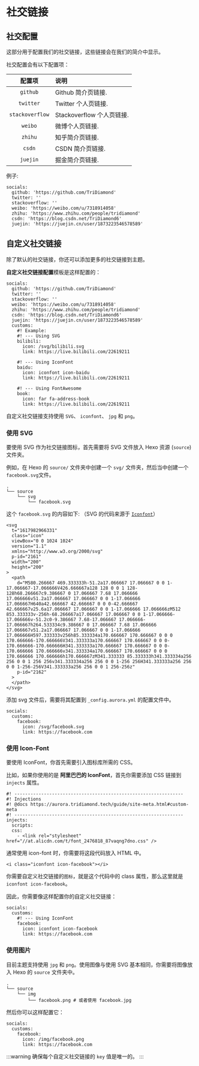 # 社交链接

## 社交配置

这部分用于配置我们的社交链接，这些链接会在我们的简介中显示。

社交配置会有以下配置项：

|     配置项      | 说明                      |
| :-------------: | :------------------------ |
|    `github`     | Github 简介页链接.        |
|    `twitter`    | Twitter 个人页链接.       |
| `stackoverflow` | Stackoverflow 个人页链接. |
|     `weibo`     | 微博个人页链接.           |
|     `zhihu`     | 知乎简介页链接.           |
|     `csdn`      | CSDN 简介页链接.          |
|    `juejin`     | 掘金简介页链接.           |

例子:

```yaml:no-line-numbers
socials:
  github: 'https://github.com/TriDiamond'
  twitter: ''
  stackoverflow: ''
  weibo: 'https://weibo.com/u/7318914058'
  zhihu: 'https://www.zhihu.com/people/tridiamond'
  csdn: 'https://blog.csdn.net/TriDiamond6'
  juejin: 'https://juejin.cn/user/1873223546578589'
```

## 自定义社交链接

除了默认的社交链接，你还可以添加更多的社交链接到主题。

**自定义社交链接配置**模板是这样配置的：

```yaml:no-line-numbers{9-24}
socials:
  github: 'https://github.com/TriDiamond'
  twitter: ''
  stackoverflow: ''
  weibo: 'https://weibo.com/u/7318914058'
  zhihu: 'https://www.zhihu.com/people/tridiamond'
  csdn: 'https://blog.csdn.net/TriDiamond6'
  juejin: 'https://juejin.cn/user/1873223546578589'
  customs:
    #! Example:
    #! --- Using SVG
    bilibili:
      icon: /svg/bilibili.svg
      link: https://live.bilibili.com/22619211

    #! --- Using IconFont
    baidu:
      icon: iconfont icon-baidu
      link: https://live.bilibili.com/22619211

    #! --- Using FontAwesome
    book:
      icon: far fa-address-book
      link: https://live.bilibili.com/22619211
```

自定义社交链接支持使用 `SVG`、 `iconfont`、 `jpg` 和 `png`。

### 使用 SVG

要使用 SVG 作为社交链接图标，首先需要将 SVG 文件放入 Hexo 资源 (`source`) 文件夹。

例如，在 Hexo 的 `source/` 文件夹中创建一个 `svg/` 文件夹，然后当中创建一个 `facebook.svg`文件。

```shell:no-line-numbers
.
└── source
    └── svg
        └── facebook.svg
```

这个 `facebook.svg` 的内容如下: （SVG 的代码来源于 [`Iconfont`](https://www.iconfont.cn/search/index?searchType=icon&q=facebook)）

```html:no-line-numbers
<svg
  t="1617982966331"
  class="icon"
  viewBox="0 0 1024 1024"
  version="1.1"
  xmlns="http://www.w3.org/2000/svg"
  p-id="2161"
  width="200"
  height="200"
>
  <path
    d="M580.266667 469.333333h-51.2a17.066667 17.066667 0 0 1-17.066667-17.066666V426.666667a128 128 0 0 1 128-128h68.266667c9.386667 0 17.066667 7.68 17.066666 17.066666v51.2a17.066667 17.066667 0 0 1-17.066666 17.066667H640a42.666667 42.666667 0 0 0-42.666667 42.666667v25.6a17.066667 17.066667 0 0 1-17.066666 17.066666zM512 853.333333v-256h-68.266667a17.066667 17.066667 0 0 1-17.066666-17.066666v-51.2c0-9.386667 7.68-17.066667 17.066666-17.066667h264.533334c9.386667 0 17.066667 7.68 17.066666 17.066667v51.2a17.066667 17.066667 0 0 1-17.066666 17.066666H597.333333v256h85.333334a170.666667 170.666667 0 0 0 170.666666-170.666666V341.333333a170.666667 170.666667 0 0 0-170.666666-170.666666H341.333333a170.666667 170.666667 0 0 0-170.666666 170.666666v341.333334a170.666667 170.666667 0 0 0 170.666666 170.666666h170.666667zM341.333333 85.333333h341.333334a256 256 0 0 1 256 256v341.333334a256 256 0 0 1-256 256H341.333333a256 256 0 0 1-256-256V341.333333a256 256 0 0 1 256-256z"
    p-id="2162"
  >
  </path>
</svg>
```

添加 svg 文件后，需要将其配置到 `_config.aurora.yml` 的配置文件中。

```yaml:no-line-numbers
socials:
  customs:
    facebook:
      icon: /svg/facebook.svg
      link: https://facebook.com
```

### 使用 Icon-Font

要使用 IconFont，你首先需要引入图标库所需的 CSS。

比如，如果你使用的是 **阿里巴巴的 IconFont**，首先你需要添加 CSS 链接到 `injects` 属性。

```yaml:no-line-numbers{8-9}
#! ---------------------------------------------------------------
#! Injections
#! @docs https://aurora.tridiamond.tech/guide/site-meta.html#custom-meta
#! ---------------------------------------------------------------
injects:
  scripts:
  css:
    - <link rel="stylesheet" href="//at.alicdn.com/t/font_2476818_87vaqng7dno.css" />
```

通常使用 icon-font 时，你需要将这段代码放入 HTML 中。

```html:no-line-numbers
<i class="iconfont icon-facebook"></i>
```

你需要自定义社交链接的`图标`，就是这个代码中的 class 属性，那么这里就是 `iconfont icon-facebook`。

因此，你需要像这样配置你的自定义社交链接：

```yaml:no-line-numbers
socials:
  customs:
    #! --- Using IconFont
    facebook:
      icon: iconfont icon-facebook
      link: https://facebook.com
```

### 使用图片

目前主题支持使用 `jpg` 和 `png`。使用图像与使用 SVG 基本相同，你需要将图像放入 Hexo 的 `source` 文件夹中。

```shell:no-line-numbers
.
└── source
    └── img
        └── facebook.png # 或者使用 facebook.jpg
```

然后你可以这样配置它：

```yaml:no-line-numbers
socials:
  customs:
    facebook:
      icon: /img/facebook.png
      link: https://facebook.com
```

:::warning
确保每个自定义社交链接的 `key` 值是唯一的。
:::
